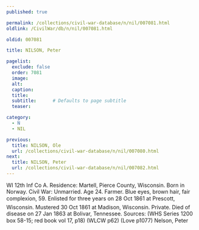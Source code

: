 ```yaml
---
published: true

permalink: /collections/civil-war-database/n/nil/007081.html
oldlink: /CivilWar/db/n/nil/007081.html

oldid: 007081

title: NILSON, Peter

pagelist:
  exclude: false
  order: 7081
  image: 
  alt:
  caption:
  title:
  subtitle:      # Defaults to page subtitle
  teaser:

category: 
  - N 
  - NIL

previous:
  title: NILSON, Ole
  url: /collections/civil-war-database/n/nil/007080.html  
next:
  title: NILSON, Peter
  url: /collections/civil-war-database/n/nil/007082.html   
---
```

WI 12th Inf Co A. Residence: Martell, Pierce County, Wisconsin. Born in Norway. Civil War: Unmarried. Age 24. Farmer. Blue eyes, brown hair, fair complexion, 5&#146;9&#148;. Enlisted for three years on 28 Oct 1861 at Prescott, Wisconsin. Mustered 30 Oct 1861 at Madison, Wisconsin. Private. Died of disease on 27 Jan 1863 at Bolivar, Tennessee. Sources: (WHS Series 1200 box 58-15; red book vol 17, p18) (WLCW p62) (Love p1077) &#147;Nelson, Peter&#148;